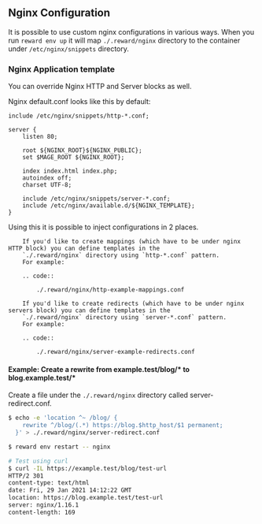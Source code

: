## Nginx Configuration

It is possible to use custom nginx configurations in various ways. When you run `reward env up` it will
map `./.reward/nginx` directory to the container under `/etc/nginx/snippets` directory.

### Nginx Application template

You can override Nginx HTTP and Server blocks as well.

Nginx default.conf looks like this by default:
```
include /etc/nginx/snippets/http-*.conf;

server {
    listen 80;

    root ${NGINX_ROOT}${NGINX_PUBLIC};
    set $MAGE_ROOT ${NGINX_ROOT};

    index index.html index.php;
    autoindex off;
    charset UTF-8;

    include /etc/nginx/snippets/server-*.conf;
    include /etc/nginx/available.d/${NGINX_TEMPLATE};
}
```

Using this it is possible to inject configurations in 2 places.

``` note::
    If you'd like to create mappings (which have to be under nginx HTTP block) you can define templates in the
    `./.reward/nginx` directory using `http-*.conf` pattern.
    For example:

    .. code::

        ./.reward/nginx/http-example-mappings.conf
```

``` note::
    If you'd like to create redirects (which have to be under nginx servers block) you can define templates in the
    `./.reward/nginx` directory using `server-*.conf` pattern.
    For example:

    .. code::

        ./.reward/nginx/server-example-redirects.conf
```

#### Example: Create a rewrite from example.test/blog/* to blog.example.test/*

Create a file under the `./.reward/nginx` directory called server-redirect.conf.

``` bash
$ echo -e 'location ^~ /blog/ {
    rewrite ^/blog/(.*) https://blog.$http_host/$1 permanent;
  }' > ./.reward/nginx/server-redirect.conf

$ reward env restart -- nginx

# Test using curl
$ curl -IL https://example.test/blog/test-url
HTTP/2 301
content-type: text/html
date: Fri, 29 Jan 2021 14:12:22 GMT
location: https://blog.example.test/test-url
server: nginx/1.16.1
content-length: 169

```
